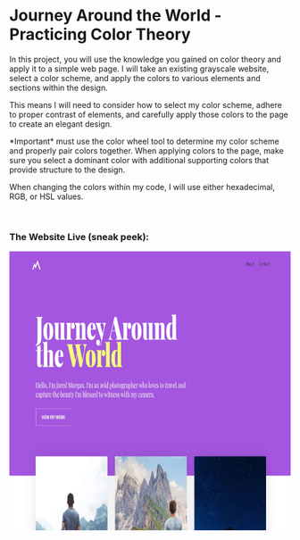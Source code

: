 <body>
  <h1>Journey Around the World - Practicing Color Theory  </h1>
  
 <p>In this project, you will use the knowledge you gained on color theory and apply it to a simple web page. 
   I will take an existing grayscale website, select a color scheme, and apply the colors to various elements and sections within the design.</p>

 <p>This means I will need to consider how to select my color scheme, adhere to proper contrast of elements, 
   and carefully apply those colors to the page to create an elegant design.</p>

<p>*Important* must use the color wheel tool to determine my color scheme and properly pair colors together. 
  When applying colors to the page, make sure you select a dominant color with additional supporting colors that provide structure to the design.</p>

  <p>When changing the colors within my code, I will use either hexadecimal, RGB, or HSL values.</p>
  <br>
  
  
  <h3>The Website Live (sneak peek):</h3>
  <img src="journeyAroundTheWorld1.JPG" alt="" width=600 height=500>
  
  

</body>
